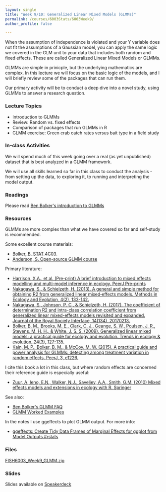```yaml
---
layout: single
title: "Week 9/10: Generalized Linear Mixed Models (GLMMs)"
permalink: /courses/6003Stats/6003Week9/
author_profile: false

---
```


When the assumption of independence is violated and your Y variable does not fit the assumptions of a Gaussian model, you can apply the same logic we covered in the GLM unit to your data that includes both random and fixed effects. These are called Generalized Linear Mixed Models or GLMMs.

GLMMs are simple in prinicple, but the underlying mathematics are complex. In this lecture we will focus on the basic logic of the models, and I will briefly review some of the packages that can run them.

Our primary activity will be to conduct a deep dive into a novel study, using GLMMs to answer a research question.

### Lecture Topics

* Introduction to GLMMs
* Review: Random vs. fixed effects
* Comparison of packages that run GLMMs in R
* GLMM exercise: Green crab catch rates versus bait type in a field study
		
### In-class Activities

We will spend much of this week going over a real (as yet unpublished) dataset that is best analyzed in a GLMM framework. 

We will use all skills learned so far in this class to conduct the analysis - from setting up the data, to exploring it, to running and interpreting the model output. 

### Readings

Please read [Ben Bolker's introduction to GLMMs](https://ms.mcmaster.ca/~bolker/classes/s4c03/notes/GLMM_Bolker_draft5.pdf)

### Resources
 
GLMMs are more complex than what we have covered so far and self-study is recommended.

Some excellent course materials:

- [Bolker, B. STAT 4C03](https://ms.mcmaster.ca/~bolker/classes/s4c03/). 
- [Anderson, S. Open-source GLMM course](https://github.com/seananderson/glmm-course)

Primary literature:

- [Harrison, X.A., et al. (Pre-print) A brief introduction to mixed effects modelling and multi-model inference in ecology. PeerJ Pre-prints](https://peerj.com/preprints/3113.pdf)
- [Nakagawa, S., & Schielzeth, H. (2013). A general and simple method for obtaining R2 from generalized linear mixed‐effects models. Methods in Ecology and Evolution, 4(2), 133-142.](http://onlinelibrary.wiley.com/doi/10.1111/j.2041-210x.2012.00261.x/full)
- [Nakagawa, S., Johnson, P. C., & Schielzeth, H. (2017). The coefficient of determination R2 and intra-class correlation coefficient from generalized linear mixed-effects models revisited and expanded. Journal of the Royal Society Interface, 14(134), 20170213.](http://rsif.royalsocietypublishing.org/content/14/134/20170213)
- [Bolker, B. M., Brooks, M. E., Clark, C. J., Geange, S. W., Poulsen, J. R., Stevens, M. H. H., & White, J. S. S. (2009). Generalized linear mixed models: a practical guide for ecology and evolution. Trends in ecology & evolution, 24(3), 127-135.](https://www.sciencedirect.com/science/article/pii/S0169534709000196)
- [Kain, M. P., Bolker, B. M., & McCoy, M. W. (2015). A practical guide and power analysis for GLMMs: detecting among treatment variation in random effects. PeerJ, 3, e1226.](https://peerj.com/articles/1226/)

I cite this book a lot in this class, but where random effects are concerned their reference guide is especially useful:

- [Zuur, A, Ieno, E.N., Walker, N.J., Saveliev, A.A., Smith, G.M. (2010) Mixed effects models and extensions in ecology with R. Springer](http://www.highstat.com/index.php/mixed-effects-models-and-extensions-in-ecology-with-r)

See also:
- [Ben Bolker's GLMM FAQ](https://bbolker.github.io/mixedmodels-misc/glmmFAQ.html)
- [GLMM Worked Examples](http://bbolker.github.io/mixedmodels-misc/ecostats_chap.html)

In the notes I use ggeffects to plot GLMM output. For more info:
- [ggeffects: Create Tidy Data Frames of Marginal Effects for ggplot from Model Outputs #rstats](https://strengejacke.wordpress.com/2017/05/24/ggeffects-create-tidy-data-frames-of-marginal-effects-for-ggplot-from-model-outputs-rstats/)

### Files

[FISH6003_Week9_GLMM.zip](/assets/images/6003/FISH6003_Week9_GLMM.zip)

### Slides

<script async class="speakerdeck-embed" data-id="aeca2ce45e7948718992f0e3f75a3031" data-ratio="1.77777777777778" src="//speakerdeck.com/assets/embed.js"></script>
Slides available on [Speakerdeck](https://speakerdeck.com/mi_fish_sci/6003-week-9-glmms)


